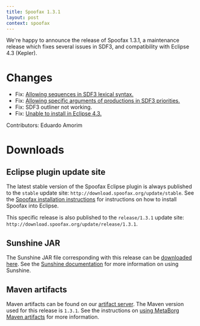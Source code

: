 ```yaml
---
title: Spoofax 1.3.1
layout: post
context: spoofax
---
```


We're happy to announce the release of Spoofax 1.3.1, a maintenance release which fixes several issues in SDF3, and compatibility with Eclipse 4.3 (Kepler).

# Changes

* Fix: [Allowing sequences in SDF3 lexical syntax.](http://yellowgrass.org/issue/Spoofax/929)
* Fix: [Allowing specific arguments of productions in SDF3 priorities.](http://yellowgrass.org/issue/Spoofax/934)
* Fix: SDF3 outliner not working.
* Fix: [Unable to install in Eclipse 4.3.](http://yellowgrass.org/issue/Spoofax/931)


Contributors: Eduardo Amorim

# Downloads

## Eclipse plugin update site

The latest stable version of the Spoofax Eclipse plugin is always published to the `stable` update site: `http://download.spoofax.org/update/stable`. See the [Spoofax installation instructions](http://metaborg.org/download/) for instructions on how to install Spoofax into Eclipse.

This specific release is also published to the `release/1.3.1` update site: `http://download.spoofax.org/update/release/1.3.1`.

## Sunshine JAR

The Sunshine JAR file corresponding with this release can be [downloaded here](http://download.spoofax.org/update/release/1.3.1/sunshine.jar). See the [Sunshine documentation](https://github.com/metaborg/spoofax-sunshine/blob/spoofax-release/1.3.1/README.md) for more information on using Sunshine.

## Maven artifacts

Maven artifacts can be found on our [artifact server](http://artifacts.metaborg.org/content/repositories/releases/org/metaborg/). The Maven version used for this release is `1.3.1`. See the instructions on [using MetaBorg Maven artifacts](../../releng/artifacts.md) for more information.
